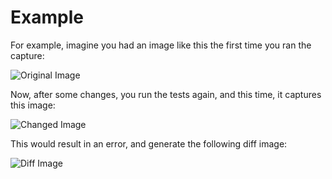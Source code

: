 # Example

For example, imagine you had an image like this the first time you ran the capture:

![Original Image](images/example-base-image.png)

Now, after some changes, you run the tests again, and this time, it captures this image:

![Changed Image](images/example-comparison-image.png)

This would result in an error, and generate the following diff image:

![Diff Image](images/example-diff-image.png)
